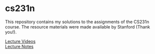 # cs231n

This repository contains my solutions to the assignments of the CS231n course. The resource materials were made available by Stanford (Thank you!).

[Lecture Videos](https://www.youtube.com/channel/UCPk8m_r6fkUSYmvgCBwq-sw/videos)  
[Lecture Notes](http://cs231n.github.io/)
